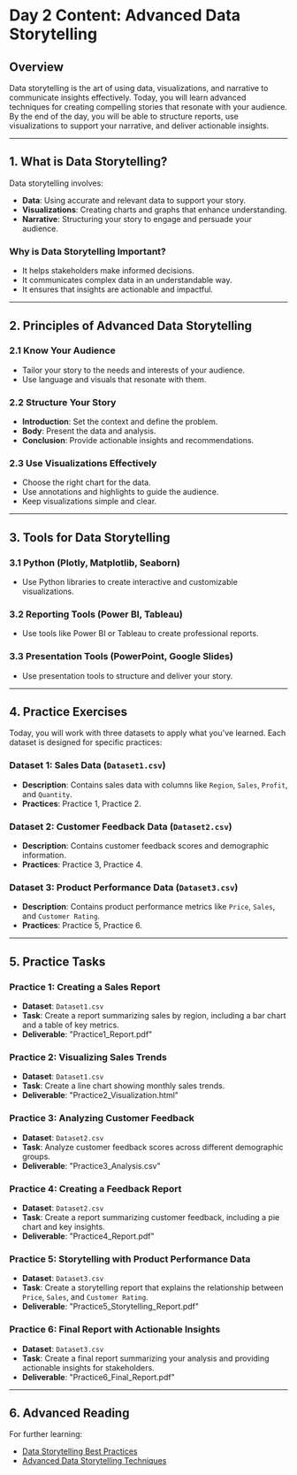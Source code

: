 # Day 2 Content: Advanced Data Storytelling

## Overview
Data storytelling is the art of using data, visualizations, and narrative to communicate insights effectively. Today, you will learn advanced techniques for creating compelling stories that resonate with your audience. By the end of the day, you will be able to structure reports, use visualizations to support your narrative, and deliver actionable insights.

---

## 1. What is Data Storytelling?
Data storytelling involves:
- **Data**: Using accurate and relevant data to support your story.
- **Visualizations**: Creating charts and graphs that enhance understanding.
- **Narrative**: Structuring your story to engage and persuade your audience.

### Why is Data Storytelling Important?
- It helps stakeholders make informed decisions.
- It communicates complex data in an understandable way.
- It ensures that insights are actionable and impactful.

---

## 2. Principles of Advanced Data Storytelling
### 2.1 Know Your Audience
- Tailor your story to the needs and interests of your audience.
- Use language and visuals that resonate with them.

### 2.2 Structure Your Story
- **Introduction**: Set the context and define the problem.
- **Body**: Present the data and analysis.
- **Conclusion**: Provide actionable insights and recommendations.

### 2.3 Use Visualizations Effectively
- Choose the right chart for the data.
- Use annotations and highlights to guide the audience.
- Keep visualizations simple and clear.

---

## 3. Tools for Data Storytelling
### 3.1 Python (Plotly, Matplotlib, Seaborn)
- Use Python libraries to create interactive and customizable visualizations.

### 3.2 Reporting Tools (Power BI, Tableau)
- Use tools like Power BI or Tableau to create professional reports.

### 3.3 Presentation Tools (PowerPoint, Google Slides)
- Use presentation tools to structure and deliver your story.

---

## 4. Practice Exercises
Today, you will work with three datasets to apply what you've learned. Each dataset is designed for specific practices:

### Dataset 1: Sales Data (`Dataset1.csv`)
- **Description**: Contains sales data with columns like `Region`, `Sales`, `Profit`, and `Quantity`.
- **Practices**: Practice 1, Practice 2.

### Dataset 2: Customer Feedback Data (`Dataset2.csv`)
- **Description**: Contains customer feedback scores and demographic information.
- **Practices**: Practice 3, Practice 4.

### Dataset 3: Product Performance Data (`Dataset3.csv`)
- **Description**: Contains product performance metrics like `Price`, `Sales`, and `Customer Rating`.
- **Practices**: Practice 5, Practice 6.

---

## 5. Practice Tasks
### Practice 1: Creating a Sales Report
- **Dataset**: `Dataset1.csv`
- **Task**: Create a report summarizing sales by region, including a bar chart and a table of key metrics.
- **Deliverable**: "Practice1_Report.pdf"

### Practice 2: Visualizing Sales Trends
- **Dataset**: `Dataset1.csv`
- **Task**: Create a line chart showing monthly sales trends.
- **Deliverable**: "Practice2_Visualization.html"

### Practice 3: Analyzing Customer Feedback
- **Dataset**: `Dataset2.csv`
- **Task**: Analyze customer feedback scores across different demographic groups.
- **Deliverable**: "Practice3_Analysis.csv"

### Practice 4: Creating a Feedback Report
- **Dataset**: `Dataset2.csv`
- **Task**: Create a report summarizing customer feedback, including a pie chart and key insights.
- **Deliverable**: "Practice4_Report.pdf"

### Practice 5: Storytelling with Product Performance Data
- **Dataset**: `Dataset3.csv`
- **Task**: Create a storytelling report that explains the relationship between `Price`, `Sales`, and `Customer Rating`.
- **Deliverable**: "Practice5_Storytelling_Report.pdf"

### Practice 6: Final Report with Actionable Insights
- **Dataset**: `Dataset3.csv`
- **Task**: Create a final report summarizing your analysis and providing actionable insights for stakeholders.
- **Deliverable**: "Practice6_Final_Report.pdf"

---

## 6. Advanced Reading
For further learning:
- [Data Storytelling Best Practices](https://towardsdatascience.com/data-storytelling-best-practices)
- [Advanced Data Storytelling Techniques](https://towardsdatascience.com/advanced-data-storytelling-techniques)